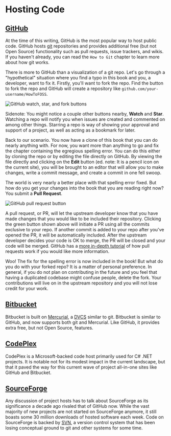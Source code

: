 # Hosting Code

## [GitHub](//github.com)

At the time of this writing, GitHub is the most popular way to host public code. GitHub hosts [git](//git-scm.com) repositories and provides additional free (but not Open Source) functionality such as pull requests, issue trackers, and wikis. If you haven't already, you can read the `How to Git` chapter to learn more about how git works.

There is more to GitHub than a visualization of a git repo. Let's go through a "hypothetical" situation where you find a typo in this book and you, a developer, want to fix it. Firstly, you'll want to fork the repo. Find the button to fork the repo and GitHub will create a repository like `github.com/your-username/HowToFOSS`.

![GitHub watch, star, and fork buttons](https://cloud.githubusercontent.com/assets/512416/4519766/815d1212-4cca-11e4-9174-5743d9dbdddb.PNG)

Sidenote: You might notice a couple other buttons nearby, **Watch** and **Star**. Watching a repo will notify you when issues are created and commented on among other things. Starring a repo is way of showing your approval and support of a project, as well as acting as a bookmark for later.

Back to our scenario. You now have a clone of this book that you can do nearly anything with. For now, you want more than anything to go and fix the chapter containing the egregious spelling error. You can do this either by cloning the repo or by editing the file directly on GitHub. By viewing the file directly and clicking on the **Edit** button (ed. note: It is a pencil icon on the current site), you will be brought to an editor that will allow you to make changes, write a commit message, and create a commit in one fell swoop.

The world is very nearly a better place with that spelling error fixed. But how do you get your changes into the book that you are reading right now? You submit a **Pull Request**.

![GitHub pull request button](https://cloud.githubusercontent.com/assets/512416/4519844/68624d42-4ccd-11e4-9072-f8b237d859c6.PNG)

A pull request, or PR, will let the upstream developer know that you have made changes that you would like to be included their repository. Clicking the green button shown above will initiate a PR using all the commits exclusive to your repo. If another commit is added to your repo after you've opened the PR, it will be automatically included. After the upstream developer decides your code is OK to merge, the PR will be closed and your code will be merged. GitHub has a [more in-depth tutorial](https://help.github.com/articles/using-pull-requests/) of how pull requests work if you would like more information.

Woo! The fix for the spelling error is now included in the book! But what do you do with your forked repo? It is a matter of personal preference. In general, if you do not plan on contributing in the future and you feel that having a duplicated codebase might confuse people, delete the fork. Your contributions will live on in the upstream repository and you will not lose credit for your work.

## [Bitbucket](//bitbucket.org)

Bitbucket is built on [Mercurial](//mercurial.selenic.com/), a [DVCS](//en.wikipedia.org/wiki/Distributed_revision_control) similar to git. Bitbucket is similar to GitHub, and now supports both git and Mercurial. Like GitHub, it provides extra free, but not Open Source, features.

## [CodePlex](//codeplex.com)

CodePlex is a Microsoft-backed code host primarily used for C# .NET projects. It is notable not for its modest impact in the current landscape, but that it paved the way for this current wave of project all-in-one sites like GitHub and Bitbucket.

## [SourceForge](//sourceforge.net)

Any discussion of project hosts has to talk about SourceForge as its significance a decade ago rivaled that of GitHub now. While the vast majority of new projects are not started on SourceForge anymore, it still boasts some 30 million downloads of hosted software each week. Code on SourceForge is backed by [SVN](//subversion.apache.org/), a version control system that has been losing conceptual ground to git and other systems for some time.
